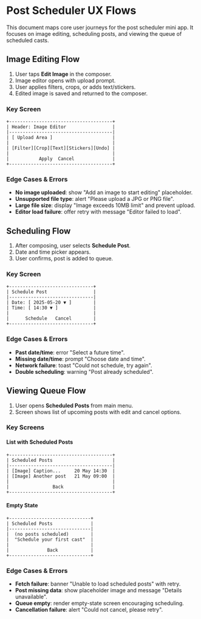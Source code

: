 # Post Scheduler UX Flows

This document maps core user journeys for the post scheduler mini app. It focuses on image editing, scheduling posts, and viewing the queue of scheduled casts.

## Image Editing Flow
1. User taps **Edit Image** in the composer.
2. Image editor opens with upload prompt.
3. User applies filters, crops, or adds text/stickers.
4. Edited image is saved and returned to the composer.

### Key Screen
```
+--------------------------------------+
| Header: Image Editor                 |
|--------------------------------------|
| [ Upload Area ]                      |
|                                      |
| [Filter][Crop][Text][Stickers][Undo] |
|                                      |
|           Apply  Cancel              |
+--------------------------------------+
```

### Edge Cases & Errors
- **No image uploaded**: show "Add an image to start editing" placeholder.
- **Unsupported file type**: alert "Please upload a JPG or PNG file".
- **Large file size**: display "Image exceeds 10MB limit" and prevent upload.
- **Editor load failure**: offer retry with message "Editor failed to load".

## Scheduling Flow
1. After composing, user selects **Schedule Post**.
2. Date and time picker appears.
3. User confirms, post is added to queue.

### Key Screen
```
+-------------------------------+
| Schedule Post                 |
|-------------------------------|
| Date: [ 2025-05-20 ▼ ]        |
| Time: [ 14:30 ▼ ]             |
|                               |
|      Schedule   Cancel        |
+-------------------------------+
```

### Edge Cases & Errors
- **Past date/time**: error "Select a future time".
- **Missing date/time**: prompt "Choose date and time".
- **Network failure**: toast "Could not schedule, try again".
- **Double scheduling**: warning "Post already scheduled".

## Viewing Queue Flow
1. User opens **Scheduled Posts** from main menu.
2. Screen shows list of upcoming posts with edit and cancel options.

### Key Screens
#### List with Scheduled Posts
```
+--------------------------------------+
| Scheduled Posts                      |
|--------------------------------------|
| [Image] Caption...     20 May 14:30  |
| [Image] Another post   21 May 09:00  |
|                                      |
|                Back                  |
+--------------------------------------+
```

#### Empty State
```
+------------------------------+
| Scheduled Posts              |
|------------------------------|
|  (no posts scheduled)        |
|  "Schedule your first cast"  |
|                              |
|              Back            |
+------------------------------+
```

### Edge Cases & Errors
- **Fetch failure**: banner "Unable to load scheduled posts" with retry.
- **Post missing data**: show placeholder image and message "Details unavailable".
- **Queue empty**: render empty-state screen encouraging scheduling.
- **Cancellation failure**: alert "Could not cancel, please retry".
